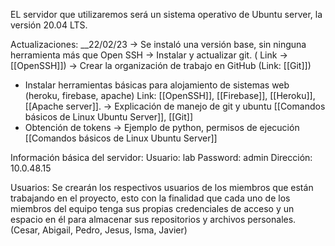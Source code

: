 EL servidor que utilizaremos será un sistema operativo de Ubuntu server, la versión 20.04 LTS.

Actualizaciones:
__22/02/23
-> Se instaló una versión base, sin ninguna herramienta más que Open SSH 
-> Instalar y actualizar git.   ( Link -> [[OpenSSH]])
-> Crear la organización de trabajo en GitHub (Link: [[Git]])
- Instalar herramientas básicas para alojamiento de sistemas web (heroku, firebase, apache) Link: [[OpenSSH]], [[Firebase]], [[Heroku]], [[Apache server]].
-> Explicación de manejo de git y ubuntu [[Comandos básicos de Linux Ubuntu Server]], [[Git]]
- Obtención de tokens
-> Ejemplo de python, permisos de ejecución [[Comandos básicos de Linux Ubuntu Server]]

Información básica del servidor:
Usuario: lab
Password: admin
Dirección: 10.0.48.15

Usuarios:
Se crearán los respectivos usuarios de los miembros que están trabajando en el proyecto, esto con la finalidad que cada uno de los miembros del equipo tenga sus propias credenciales de acceso y un espacio en él para almacenar sus repositorios y archivos personales.
(Cesar, Abigail, Pedro, Jesus, Isma, Javier)



